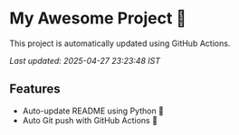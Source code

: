# My Awesome Project 🚀

This project is automatically updated using GitHub Actions.

_Last updated: 2025-04-27 23:23:48 IST_

## Features
- Auto-update README using Python 🐍
- Auto Git push with GitHub Actions 🤖
